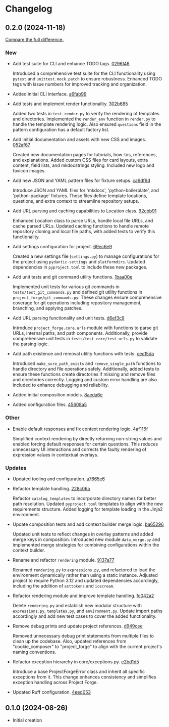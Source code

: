 # Changelog

## 0.2.0 (2024-11-18)

[Compare the full difference.](https://github.com/callowayproject/project-forge/compare/0.1.0...0.2.0)

### New

- Add test suite for CLI and enhance TODO tags. [0296f46](https://github.com/callowayproject/project-forge/commit/0296f461d77e9ada1cf1eab6a2e1fe2bbb8939ef)

  Introduced a comprehensive test suite for the CLI functionality using `pytest` and `unittest.mock.patch` to ensure robustness. Enhanced TODO tags with issue numbers for improved tracking and organization.
- Added initial CLI interface. [a6fab99](https://github.com/callowayproject/project-forge/commit/a6fab99419439d7cb64102d9755c714e27df2bda)

- Add tests and implement render functionality. [302b685](https://github.com/callowayproject/project-forge/commit/302b68590bfbe8dc3cf4faa36d71c3d0d9abfed1)

  Added two tests in `test_render.py` to verify the rendering of templates and directories. Implemented the `render_env` function in `render.py` to handle the template rendering logic. Also ensured `questions` field in the pattern configuration has a default factory list.
- Add initial documentation and assets with new CSS and images. [052af67](https://github.com/callowayproject/project-forge/commit/052af67da9f0e1cee17b8073d537ca933d1e754d)

  Created new documentation pages for tutorials, how-tos, references, and explanations. Added custom CSS files for card layouts, extra content, field lists, and mkdocstrings styling. Included new logo and favicon images.
- Add new JSON and YAML pattern files for fixture setups. [ca6df6d](https://github.com/callowayproject/project-forge/commit/ca6df6d74b1ffe4850f146aaaca7d18e64052554)

  Introduce JSON and YAML files for 'mkdocs', 'python-boilerplate', and 'python-package' fixtures. These files define template locations, questions, and extra context to streamline repository setups.
- Add URL parsing and caching capabilities to Location class. [92cbb91](https://github.com/callowayproject/project-forge/commit/92cbb91b780f44ae7633dd88b6a5e6319da848b4)

  Enhanced Location class to parse URLs, handle local file URLs, and cache parsed URLs. Updated caching functions to handle remote repository cloning and local file paths, with added tests to verify this functionality.
- Add settings configuration for project. [69ec6e9](https://github.com/callowayproject/project-forge/commit/69ec6e9e9d7a68f5c32ae0a014f4198943273f06)

  Created a new settings file (`settings.py`) to manage configurations for the project using `pydantic-settings` and `platformdirs`. Updated dependencies in `pyproject.toml` to include these new packages.
- Add unit tests and git command utility functions. [1baa00e](https://github.com/callowayproject/project-forge/commit/1baa00ecd254023f2ac07c28991174fbfef2d005)

  Implemented unit tests for various git commands in `tests/test_git_commands.py` and defined git utility functions in `project_forge/git_commands.py`. These changes ensure comprehensive coverage for git operations including repository management, branching, and applying patches.
- Add URL parsing functionality and unit tests. [d6ef3c9](https://github.com/callowayproject/project-forge/commit/d6ef3c9de350fece13ad3081ef7a4f04db319f0d)

  Introduce `project_forge.core.urls` module with functions to parse git URLs, internal paths, and path components. Additionally, provide comprehensive unit tests in `tests/test_core/test_urls.py` to validate the parsing logic.
- Add path existence and removal utility functions with tests. [cec15da](https://github.com/callowayproject/project-forge/commit/cec15da3432c1659ccebdec49acd0982a2237a55)

  Introduced `make_sure_path_exists` and `remove_single_path` functions to handle directory and file operations safely. Additionally, added tests to ensure these functions create directories if missing and remove files and directories correctly. Logging and custom error handling are also included to enhance debugging and reliability.
- Added initial composition models. [8aeda6e](https://github.com/callowayproject/project-forge/commit/8aeda6ea53589c2fea4f3d9a3e91f0bb7074232e)

- Added configuration files. [45608a5](https://github.com/callowayproject/project-forge/commit/45608a52aac67acb04422da7ce2d598a4488b07f)

### Other

- Enable default responses and fix context rendering logic. [4af116f](https://github.com/callowayproject/project-forge/commit/4af116f97bcf617751ed287378b0a3702d5df5fd)

  Simplified context rendering by directly returning non-string values and enabled forcing default responses for certain questions. This reduces unnecessary UI interactions and corrects the faulty rendering of expression values in contextual overlays.

### Updates

- Updated tooling and configuration. [a7665e6](https://github.com/callowayproject/project-forge/commit/a7665e61a89ed8b17134a66d267709ee862bbc39)

- Refactor template handling. [228c06a](https://github.com/callowayproject/project-forge/commit/228c06a1584bde05645c4af85852fdf31925aa0d)

  Refactor `catalog_templates` to incorporate directory names for better path resolution. Updated `pyproject.toml` templates to align with the new requirements structure. Added logging for template loading in the Jinja2 environment.
- Update composition tests and add context builder merge logic. [ba65296](https://github.com/callowayproject/project-forge/commit/ba6529616d11fe28ebfc57bf2ff0e4975a3294b1)

  Updated unit tests to reflect changes in overlay patterns and added merge keys in composition. Introduced new module `data_merge.py` and implemented merge strategies for combining configurations within the context builder.
- Rename and refactor `rendering` module. [9137a77](https://github.com/callowayproject/project-forge/commit/9137a77bfd825cbc9851352dfc110780ef921d55)

  Renamed `rendering.py` to `expressions.py`, and refactored to load the environment dynamically rather than using a static instance. Adjusted project to require Python 3.12 and updated dependencies accordingly, including the addition of `asttokens` and `icecream`.
- Refactor rendering module and improve template handling. [fc042a2](https://github.com/callowayproject/project-forge/commit/fc042a2e2d0b8c1e5a2378ec5290a6c824d1eb40)

  Delete `rendering.py` and establish new modular structure with `expressions.py`, `templates.py`, and `environment.py`. Update import paths accordingly and add new test cases to cover the added functionality.
- Remove debug prints and update project references. [d949cee](https://github.com/callowayproject/project-forge/commit/d949ceeacfec411873cae810536112bf8348ebcb)

  Removed unnecessary debug print statements from multiple files to clean up the codebase. Also, updated references from "cookie_composer" to "project_forge" to align with the current project's naming conventions.
- Refactor exception hierarchy in core/exceptions.py. [e2bd1d5](https://github.com/callowayproject/project-forge/commit/e2bd1d5426b30690cf3b5098d72c2c454d59b713)

  Introduce a base ProjectForgeError class and inherit all specific exceptions from it. This change enhances consistency and simplifies exception handling across Project Forge.
- Updated Ruff configuration. [4eed053](https://github.com/callowayproject/project-forge/commit/4eed053365f1a8ff1fd88e5f12a2ac98b11a21a9)

## 0.1.0 (2024-08-26)

- Initial creation

